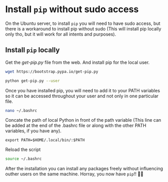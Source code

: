 # Install `pip` without sudo access

On the Ubuntu server, to install `pip` you will need to have sudo access, but there is a workaround to install pip without sudo (This will install pip locally only tho, but it will work for all intents and purposes).

## Install `pip` locally

Get the *get-pip.py* file from the web. And install pip for the local user.
```sh
wget https://bootstrap.pypa.io/get-pip.py

python get-pip.py --user
```

Once you have installed pip, you will need to add it to your PATH variables so it can be accessed throughout your user and not only in one particular file.

```sh
nano ~/.bashrc
```

Concate the path of local Python in front of the path variable (This line can be added at the end of the .bashrc file or along with the other PATH variables, if you have any).
```
export PATH=$HOME/.local/bin/:$PATH
```

Reload the script
```sh
source ~/.bashrc
```

After the installation you can install any packages freely without influencing outher users on the same machine. Horray, you now have `pip`!! :tada::tada:

